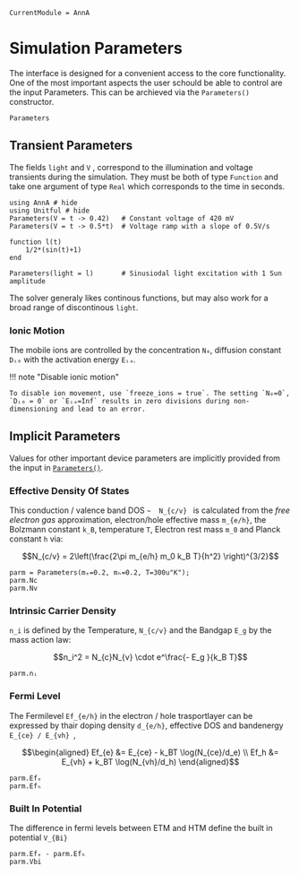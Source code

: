 ```@meta
CurrentModule = AnnA
```

# Simulation Parameters
The interface is designed for a convenient access to the core functionality. One of the most important aspects the user schould be able to control are the input Parameters. This can be archieved via the `Parameters()` constructor.

```@docs
Parameters
```

## Transient Parameters

The fields `light` and `V` , correspond to the illumination and voltage transients during the simulation. They must be both of type `Function` and take one argument of type `Real` which corresponds to the time in seconds. 

```@example interface; output = false
using AnnA # hide
using Unitful # hide 
Parameters(V = t -> 0.42)   # Constant voltage of 420 mV
Parameters(V = t -> 0.5*t)  # Voltage ramp with a slope of 0.5V/s

function l(t)
    1/2*(sin(t)+1)
end

Parameters(light = l)       # Sinusiodal light excitation with 1 Sun amplitude
``` 

The solver generaly likes continous functions, but may also work for a broad range of discontinous `light`. 

### Ionic Motion

The mobile ions are controlled by the concentration `N₀`, diffusion constant `Dᵢ₀` with the activation energy
`Eᵢₐ`. 

!!! note "Disable ionic motion"
	
	To disable ion movement, use `freeze_ions = true`. The setting `N₀=0`, `Dᵢ₀ = 0` or `Eᵢₐ=Inf` results in zero divisions during non-dimensioning and lead to an error.

## Implicit Parameters

Values for other important device parameters are implicitly provided from the input in [`Parameters()`](@ref). 
### Effective Density Of States
This conduction / valence band DOS ``~	N_{c/v} `` is calculated from the *free electron gas* approximation, electron/hole effective mass ``m_{e/h}``, the Bolzmann constant ``k_B``, temperature ``T``, Electron rest mass ``m_0`` and Planck constant ``h`` via:
```math
N_{c/v} = 2\left(\frac{2\pi m_{e/h}  m_0  k_B T}{h^2}   \right)^{3/2}
```	

```@repl interface
parm = Parameters(mₑ=0.2, mₕ=0.2, T=300u"K");	
parm.Nc
parm.Nv
``` 

### Intrinsic Carrier Density
``n_i`` is defined by the Temperature, ``N_{c/v}`` and the Bandgap ``E_g`` by the mass action law:
```math
n_i^2 = N_{c}N_{v} \cdot e^\frac{- E_g }{k_B T}
```

```@repl interface	
parm.nᵢ
```
### Fermi Level
The Fermilevel ``Ef_{e/h}`` in the electron / hole trasportlayer can be expressed by thair doping density  ``d_{e/h}``, effective DOS and bandenergy ``E_{ce} / E_{vh} ``,  

```math
\begin{aligned}
Ef_{e}  &= E_{ce} - k_BT \log(N_{ce}/d_e) \\
Ef_h    &= E_{vh} + k_BT \log(N_{vh}/d_h)
\end{aligned}
```

```@repl interface	
parm.Efₑ
parm.Efₕ
```

### Built In Potential
The difference in fermi levels between ETM and HTM define the built in potential ``V_{Bi}``

```@repl interface	
parm.Efₑ - parm.Efₕ
parm.Vbi
```



